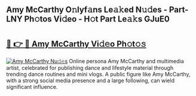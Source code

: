 ## Amy McCarthy O𝚗lyf𝚊ns Le𝚊𝚔ed N𝚞𝚍es - Part-LNY Ph𝚘tos Vi𝚍eo - H𝚘t Part Le𝚊𝚔s GJuE0

# <h2><a href="http://hf2rpuk.feru.top/?c=Amy+McCarthy">🔗 👉 🔴 Amy McCarthy Vi𝚍𝚎o Ph𝚘t𝚘𝚜</a></h2>

[![Amy McCarthy Nu𝚍𝚎s](https://i.imgur.com/0TWrTi3.gif)](http://hf2rpuk.feru.top/?c=Amy+McCarthy)
Online persona Amy McCarthy and multimedia artist, celebrated for publishing dance and lifestyle material through trending dance routines and mini vlogs. A public figure like Amy McCarthy, with a strong social media presence and a large following, can wield significant influence. 
